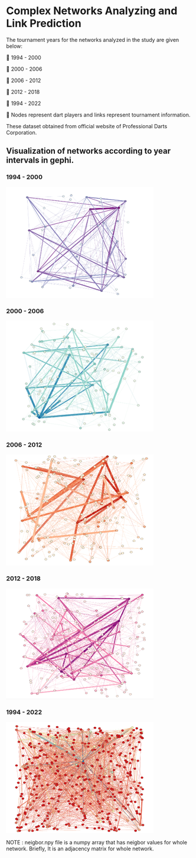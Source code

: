 # Complex Networks Analyzing and Link Prediction

The tournament years for the networks analyzed in the study are given below:

🔸 1994 - 2000

🔸 2000 - 2006

🔸 2006 - 2012

🔸 2012 - 2018

🔸 1994 - 2022

📝 Nodes represent dart players and links represent tournament information.

These dataset obtained from official website of Professional Darts Corporation.

## Visualization of networks according to year intervals in gephi.

### 1994 - 2000

<img src="/images/1994-2000.png" alt="1994-2000" style="height: 300px; width:400px;"/>


### 2000 - 2006

<img src="/images/2000-2006.png" alt="2000-2006" style="height: 300px; width:400px;"/>


### 2006 - 2012

<img src="/images/2006-2012.png" alt="2006-2012" style="height: 300px; width:400px;"/>


### 2012 - 2018

<img src="/images/2012-2018.png" alt="2012-2018" style="height: 300px; width:400px;"/>


### 1994 - 2022

<img src="/images/1994-2022.png" alt="1994-2022" style="height: 300px; width:400px;"/>

NOTE : neigbor.npy file is a numpy array that has neigbor values for whole network. Briefly, It is an adjacency matrix for whole network.